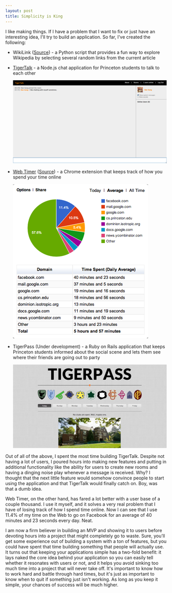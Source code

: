 ```yaml
---
layout: post
title: Simplicity is King
---
```


I like making things. If I have a problem that I want to fix or just
have an interesting idea, I'll try to build an application. So far,
I've created the following:

* WikiLink ([Source](https://github.com/dskang/wikilink)) - a Python
  script that provides a fun way to explore Wikipedia by selecting
  several random links from the current article

* [TigerTalk](http://tigertalk.me) - a Node.js chat application for
  Princeton students to talk to each other

  <a href="/images/tigertalk.png"><img src="/images/tigertalk.png"
  width="560px" /></a>

* [Web Timer](https://chrome.google.com/webstore/detail/ggnjbdfgigejghknieofeahaknkjafim)
  ([Source](https://github.com/dskang/webtimer)) - a Chrome extension
  that keeps track of how you spend your time online

  <a href="/images/webtimer.png"><img src="/images/webtimer.png"
  /></a>

* TigerPass (Under development) - a Ruby on Rails application that
  keeps Princeton students informed about the social scene and lets
  them see where their friends are going out to party

  <a href="/images/tigerpass.png"><img src="/images/tigerpass.png"
  width="560px" /></a>

Out of all of the above, I spent the most time building TigerTalk.
Despite not having a lot of users, I poured hours into making new
features and putting in additional functionality like the ability for
users to create new rooms and having a dinging noise play whenever a
message is received. Why? I thought that the next little feature would
somehow convince people to start using the application and that
TigerTalk would finally catch on. Boy, was that a dumb idea.

Web Timer, on the other hand, has fared a lot better with a user base
of a couple thousand. I use it myself, and it solves a very real
problem that I have of losing track of how I spend time online. Now I
can see that I use 11.4% of my time on the Web to go on Facebook for
an average of 40 minutes and 23 seconds every day. Neat.

I am now a firm believer in building an MVP and showing it to users
before devoting hours into a project that might completely go to
waste. Sure, you'll get some experience out of building a system with
a ton of features, but you could have spent that time building
something that people will actually use. It turns out that keeping
your applications simple has a two-fold benefit: it lays naked the
core idea behind your application so you can easily tell whether it
resonates with users or not, and it helps you avoid sinking too much
time into a project that will never take off. It's important to know
how to work hard and battle through hard times, but it's just as
important to know when to quit if something just isn't working. As
long as you keep it simple, your chances of success will be much
higher.

